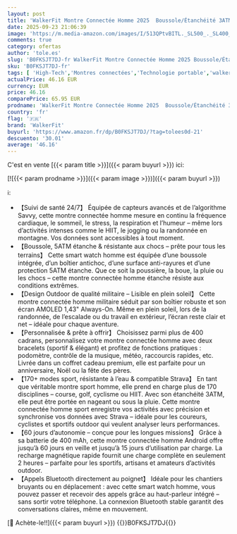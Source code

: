 ```yaml
---
layout: post
title: 'WalkerFit Montre Connectée Homme 2025  Boussole/Étanchéité 3ATM/Autonomie 60 Jours  1 43" AMOLED Militaire Smart Watch avec Appels Bluetooth  170+ Modes Sport Smartwatch pour Android/iOS  Noir '
date: 2025-09-23 21:06:39
image: 'https://m.media-amazon.com/images/I/513QPtvBITL._SL500_._SL400_.jpg'
comments: true
category: ofertas
author: 'tole.es'
slug: 'B0FKSJT7DJ-fr WalkerFit Montre Connectée Homme 2025 Boussole/Étanchéité...'
sku: 'B0FKSJT7DJ-fr'
tags: [ 'High-Tech','Montres connectées','Technologie portable','walkerfit','🇫🇷', ]
actualPrice: 46.16 EUR
currency: EUR
price: 46.16
comparePrice: 65.95 EUR
prodname: 'WalkerFit Montre Connectée Homme 2025  Boussole/Étanchéité 3ATM/Autonomie 60 Jours  1 43" AMOLED Militaire Smart Watch avec Appels Bluetooth  170+ Modes Sport Smartwatch pour Android/iOS  Noir '
country: 'fr'
flag: '🇫🇷'
brand: 'WalkerFit'
buyurl: 'https://www.amazon.fr/dp/B0FKSJT7DJ/?tag=tolees0d-21'
descuento: '30.01'
average: '46.16'
---
```


C'est en vente [{{< param title >}}]({{< param buyurl >}}) ici:

[![{{< param prodname >}}]({{< param image >}})]({{< param buyurl >}})

ℹ️:

- 【Suivi de santé 24/7】 Équipée de capteurs avancés et de l’algorithme Savvy, cette montre connectée homme mesure en continu la fréquence cardiaque, le sommeil, le stress, la respiration et l’humeur – même lors d’activités intenses comme le HIIT, le jogging ou la randonnée en montagne. Vos données sont accessibles à tout moment.
- 【Boussole, 5ATM étanche & résistante aux chocs – prête pour tous les terrains】 Cette smart watch homme est équipée d’une boussole intégrée, d’un boîtier antichoc, d’une surface anti-rayures et d’une protection 5ATM étanche. Que ce soit la poussière, la boue, la pluie ou les chocs – cette montre connectée homme étanche résiste aux conditions extrêmes.
- 【Design Outdoor de qualité militaire – Lisible en plein soleil】 Cette montre connectée homme militaire séduit par son boîtier robuste et son écran AMOLED 1,43" Always-On. Même en plein soleil, lors de la randonnée, de l’escalade ou du travail en extérieur, l’écran reste clair et net – idéale pour chaque aventure.
- 【Personnalisée & prête à offrir】 Choisissez parmi plus de 400 cadrans, personnalisez votre montre connectée homme avec deux bracelets (sportif & élégant) et profitez de fonctions pratiques : podomètre, contrôle de la musique, météo, raccourcis rapides, etc. Livrée dans un coffret cadeau premium, elle est parfaite pour un anniversaire, Noël ou la fête des pères.
- 【170+ modes sport, résistante à l’eau & compatible Strava】 En tant que véritable montre sport homme, elle prend en charge plus de 170 disciplines – course, golf, cyclisme ou HIIT. Avec son étanchéité 3ATM, elle peut être portée en nageant ou sous la pluie. Cette montre connectée homme sport enregistre vos activités avec précision et synchronise vos données avec Strava – idéale pour les coureurs, cyclistes et sportifs outdoor qui veulent analyser leurs performances.
- 【60 jours d’autonomie – conçue pour les longues missions】 Grâce à sa batterie de 400 mAh, cette montre connectée homme Android offre jusqu’à 60 jours en veille et jusqu’à 15 jours d’utilisation par charge. La recharge magnétique rapide fournit une charge complète en seulement 2 heures – parfaite pour les sportifs, artisans et amateurs d’activités outdoor.
- 【Appels Bluetooth directement au poignet】 Idéale pour les chantiers bruyants ou en déplacement : avec cette smart watch homme, vous pouvez passer et recevoir des appels grâce au haut-parleur intégré – sans sortir votre téléphone. La connexion Bluetooth stable garantit des conversations claires, même en mouvement.

[🛒 Achète-le!!]({{< param buyurl >}})
{{<world>}}B0FKSJT7DJ{{</world>}}
